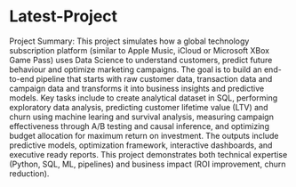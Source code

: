 # Latest-Project

Project Summary:
This project simulates how a global technology subscription platform (similar to Apple Music, iCloud or Microsoft XBox Game Pass) uses Data Science to understand customers, predict future behaviour and optimize marketing campaigns. The goal is to build an end-to-end pipeline that starts with raw customer data, transaction data and campaign data and transforms it into business insights and predictive models. Key tasks include to create analytical dataset in SQL, performing exploratory data analysis, predicting customer lifetime value (LTV) and churn using machine learing and survival analysis, measuring campaign effectiveness through A/B testing and causal inference, and optimizing budget allocation for maximum return on investment. The outputs include predictive models, optimization framework, interactive dashboards, and executive ready reports. This project demonstrates both technical expertise (Python, SQL, ML, pipelines) and business impact (ROI improvement, churn reduction).
